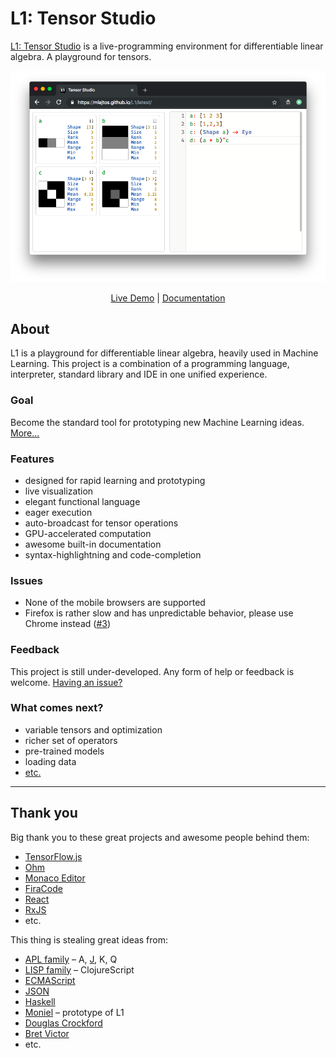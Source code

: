 # L1: Tensor Studio
[L1: Tensor Studio](https://mlajtos.github.io/L1/latest/) is a live-programming environment for differentiable linear algebra. A playground for tensors.

[![Screenshot](Screenshots/Screenshot3.png)](https://mlajtos.github.io/L1/latest/)

<p align="center"><a href="https://mlajtos.github.io/L1/latest/">Live Demo</a> | <a href="https://mlajtos.github.io/L1/latest/#OjpTZWxm">Documentation</a></p>

## About

L1 is a playground for differentiable linear algebra, heavily used in Machine Learning. This project is a combination of a programming language, interpreter, standard library and IDE in one unified experience.

### Goal

Become the standard tool for prototyping new Machine Learning ideas. [More...](GOAL.md)

### Features
* designed for rapid learning and prototyping
* live visualization
* elegant functional language
* eager execution
* auto-broadcast for tensor operations
* GPU-accelerated computation
* awesome built-in documentation
* syntax-highlightning and code-completion

### Issues
* None of the mobile browsers are supported
* Firefox is rather slow and has unpredictable behavior, please use Chrome instead ([#3](https://github.com/mlajtos/L1/issues/3))

### Feedback

This project is still under-developed. Any form of help or feedback is welcome. [Having an issue?](https://github.com/mlajtos/L1/issues/new)

### What comes next?
* variable tensors and optimization
* richer set of operators
* pre-trained models
* loading data
* [etc.](https://github.com/mlajtos/L1/blob/master/TODO.md)

---

## Thank you

Big thank you to these great projects and awesome people behind them:
- [TensorFlow.js](https://github.com/tensorflow/tfjs)
- [Ohm](https://github.com/harc/ohm)
- [Monaco Editor](https://github.com/Microsoft/monaco-editor)
- [FiraCode](https://github.com/tonsky/FiraCode)
- [React](https://github.com/facebook/react)
- [RxJS](https://github.com/Reactive-Extensions/RxJS)
- etc.

This thing is stealing great ideas from:
- [APL family](https://en.wikipedia.org/wiki/APL_(programming_language)) – A, [J](https://en.wikipedia.org/wiki/J_(programming_language)), K, Q
- [LISP family](https://en.wikipedia.org/wiki/Lisp_(programming_language)) – ClojureScript
- [ECMAScript](https://en.wikipedia.org/wiki/JavaScript)
- [JSON](https://www.json.org/)
- [Haskell](https://en.wikipedia.org/wiki/Haskell_(programming_language))
- [Moniel](https://github.com/mlajtos/moniel) – prototype of L1
- [Douglas Crockford](https://www.youtube.com/watch?v=NPB34lDZj3E)
- [Bret Victor](https://vimeo.com/36579366)
- etc.
